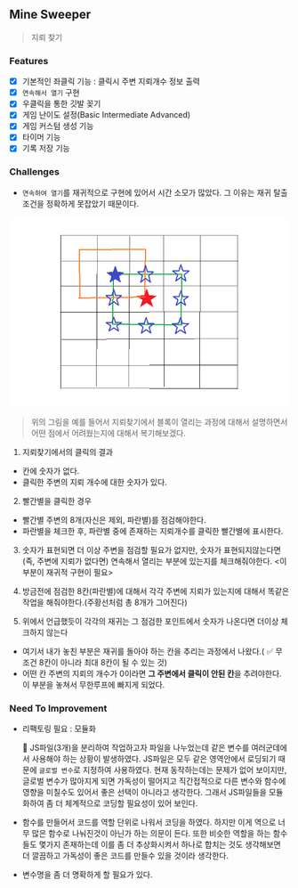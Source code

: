 ## Mine Sweeper

> 지뢰 찾기

### Features

-   [x] 기본적인 좌클릭 기능 : 클릭시 주변 지뢰개수 정보 출력
-   [x] `연속해서 열기` 구현
-   [x] 우클릭을 통한 깃발 꽂기
-   [x] 게임 난이도 설정(Basic Intermediate Advanced)
-   [x] 게임 커스텀 생성 기능
-   [x] 타이머 기능
-   [x] 기록 저장 기능

### Challenges

-   `연속하여 열기`를 재귀적으로 구현에 있어서 시간 소모가 많았다. 그 이유는 재귀 탈출조건을 정확하게 못잡았기 때문이다.

![recursion](./image/recursion.png)

> 위의 그림을 예를 들어서 지뢰찾기에서 블록이 열리는 과정에 대해서 설명하면서 어떤 점에서 어려웠는지에 대해서 복기해보겠다.

1. 지뢰찾기에서의 클릭의 결과

-   칸에 숫자가 없다.
-   클릭한 주변의 지뢰 개수에 대한 숫자가 있다.

2. 빨간별을 클릭한 경우

-   빨간별 주변의 8개(자신은 제외, 파란별)를 점검해야한다.
-   파란별을 체크한 후, 파란별 중에 존재하는 지뢰개수를 클릭한 빨간별에 표시한다.

3. 숫자가 표현되면 더 이상 주변을 점검할 필요가 없지만, 숫자가 표현되지않는다면(즉, 주변에 지뢰가 없다면) 연속해서 열리는 부분에 있는지를 체크해줘야한다. <이 부분이 재귀적 구현이 필요>

4. 방금전에 점검한 8칸(파란별)에 대해서 각각 주변에 지뢰가 있는지에 대해서 똑같은 작업을 해줘야한다.(주황선처럼 총 8개가 그어진다)

5. 위에서 언급했듯이 각각의 재귀는 그 점검한 포인트에서 숫자가 나온다면 더이상 체크하지 않는다

-   여기서 내가 놓친 부분은 재귀를 돌아야 하는 칸을 추리는 과정에서 나왔다.( ✅ 무조건 8칸이 아니라 최대 8칸이 될 수 있는 것)
-   어떤 칸 주변의 지뢰의 개수가 0이라면 **그 주변에서 클릭이 안된 칸**을 추려야한다. 이 부분을 놓쳐서 무한루프에 빠지게 되었다.

### Need To Improvement

-   리팩토링 필요 : 모듈화

    📌 JS파일(3개)을 분리하여 작업하고자 파일을 나누었는데 같은 변수를 여러군데에서 사용해야 하는 상황이 발생하였다. JS파일은 모두 같은 영역안에서 로딩되기 때문에 `글로벌 변수`로 지정하여 사용하였다. 현재 동작하는데는 문제가 없어 보이지만, 글로벌 변수가 많아지게 되면 가독성이 떨어지고 직간접적으로 다른 변수와 함수에 영향을 미칠수도 있어서 좋은 선택이 아니라고 생각한다. 그래서 JS파일들을 모듈화하여 좀 더 체계적으로 코딩할 필요성이 있어 보인다.

-  함수를 만들어서 코드를 역할 단위로 나워서 코딩을 하였다. 하지만 이게 역으로 너무 많은 함수로 나눠진것이 아닌가 하는 의문이 든다. 또한 비슷한 역할을 하는 함수들도 몇가지 존재하는데 이를 좀 더 추상화시켜서 하나로 합치는 것도 생각해보면 더 깔끔하고 가독성이 좋은 코드를 만들수 있을 것이라 생각한다.    
-   변수명을 좀 더 명확하게 할 필요가 있다.